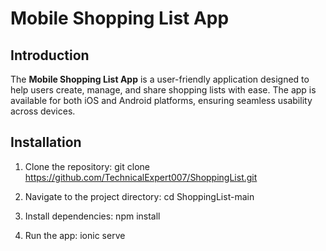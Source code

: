 # Mobile Shopping List App

## Introduction
The **Mobile Shopping List App** is a user-friendly application designed to help users create, manage, and share shopping lists with ease. The app is available for both iOS and Android platforms, ensuring seamless usability across devices.

## Installation
1. Clone the repository:
   git clone https://github.com/TechnicalExpert007/ShoppingList.git
   
3. Navigate to the project directory:
   cd ShoppingList-main
   
4. Install dependencies:
   npm install
   
6. Run the app:
   ionic serve




